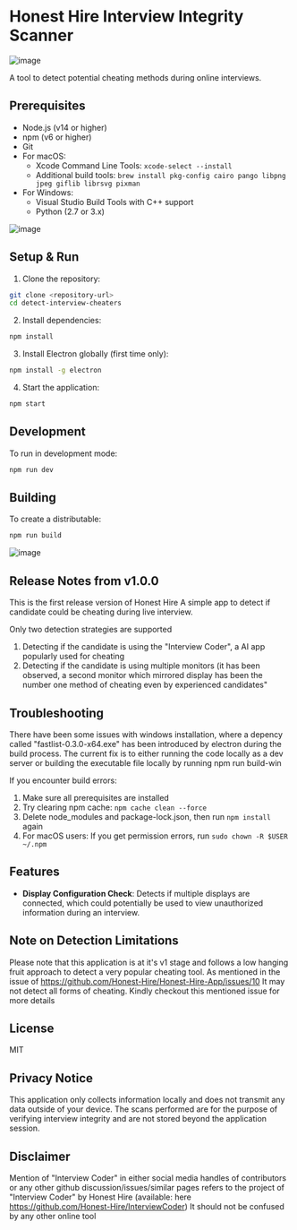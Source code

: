# Honest Hire Interview Integrity Scanner


![image](https://github.com/user-attachments/assets/804b3df6-d296-4522-af60-ba03788c8f95)

A tool to detect potential cheating methods during online interviews.


## Prerequisites

- Node.js (v14 or higher)
- npm (v6 or higher)
- Git
- For macOS:
  - Xcode Command Line Tools: `xcode-select --install`
  - Additional build tools: `brew install pkg-config cairo pango libpng jpeg giflib librsvg pixman`
- For Windows:
  - Visual Studio Build Tools with C++ support
  - Python (2.7 or 3.x)


![image](https://github.com/user-attachments/assets/04905f38-7e26-4135-ab25-8ecb96b1c108)


## Setup & Run

1. Clone the repository:
```bash
git clone <repository-url>
cd detect-interview-cheaters
```

2. Install dependencies:
```bash
npm install
```

3. Install Electron globally (first time only):
```bash
npm install -g electron
```

4. Start the application:
```bash
npm start
```

## Development

To run in development mode:
```bash
npm run dev
```

## Building

To create a distributable:
```bash
npm run build
```
![image](https://github.com/user-attachments/assets/79edfdb8-61ab-415c-a4d5-6df88407c458)


## Release Notes from v1.0.0
This is the first release version of Honest Hire
A simple app to detect if candidate could be cheating during live interview.

Only two detection strategies are supported

1. Detecting if the candidate is using the "Interview Coder", a AI app popularly used for cheating
2. Detecting if the candidate is using multiple monitors (it has been observed, a second monitor which mirrored display has been the number one method of cheating even by experienced candidates"

## Troubleshooting


There have been some issues with windows installation, where a depency called "fastlist-0.3.0-x64.exe" has been introduced by electron during the build process. The current fix is to either running the code locally as a dev server or building the executable file locally by running npm run build-win


If you encounter build errors:
1. Make sure all prerequisites are installed
2. Try clearing npm cache: `npm cache clean --force`
3. Delete node_modules and package-lock.json, then run `npm install` again
4. For macOS users: If you get permission errors, run `sudo chown -R $USER ~/.npm`

## Features

- **Display Configuration Check**: Detects if multiple displays are connected, which could potentially be used to view unauthorized information during an interview.
  


## Note on Detection Limitations

Please note that this application is at it's v1 stage and follows a low hanging fruit approach to detect a very popular cheating tool. 
As mentioned in the issue of https://github.com/Honest-Hire/Honest-Hire-App/issues/10 It may not detect all forms of cheating. Kindly checkout this mentioned issue for more details

## License

MIT 

## Privacy Notice

This application only collects information locally and does not transmit any data outside of your device. The scans performed are for the purpose of verifying interview integrity and are not stored beyond the application session. 

## Disclaimer
Mention of "Interview Coder" in either social media handles of contributors or any other github discussion/issues/similar pages refers to the project of "Interview Coder" by Honest Hire (available: here https://github.com/Honest-Hire/InterviewCoder) It should not be confused by any other online tool
